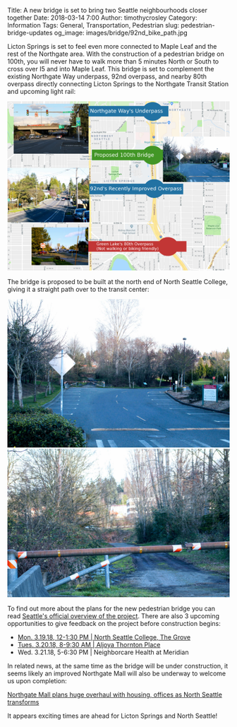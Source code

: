 Title: A new bridge is set to bring two Seattle neighbourhoods closer together
Date: 2018-03-14 7:00
Author: timothycrosley
Category: Information
Tags: General, Transportation, Pedestrian
slug: pedestrian-bridge-updates
og_image: images/bridge/92nd_bike_path.jpg

Licton Springs is set to feel even more connected to Maple Leaf and the rest of the Northgate area. With the construction of a pedestrian bridge on 100th, you will never have to walk more than 5 minutes North or South to cross over I5 and into Maple Leaf. This bridge is set to complement the existing Northgate Way underpass, 92nd overpass, and nearby 80th overpass directly connecting Licton Springs to the Northgate Transit Station and upcoming light rail:

[![Existing routes over I5](/images/bridge/i5_routes.jpg)](/images/bridge/i5_routes.jpg)

The bridge is proposed to be built at the north end of North Seattle College, giving it a straight path over to the transit center:

[![Proposed location](/images/bridge/100th.jpg)](/images/bridge/100th.jpg)
[![Proposed location](/images/bridge/100th_up_close.jpg)](/images/bridge/100th_up_close.jpg)

To find out more about the plans for the new pedestrian bridge you can read [Seattle's official overview of the project](http://www.seattle.gov/transportation/projects-and-programs/programs/bridges-stairs-and-other-structures/bridges/northgate-pedestrian-and-bicycle-bridge).
There are also 3 upcoming opportunities to give feedback on the project before construction begins:

* [Mon. 3.19.18, 12-1:30 PM | North Seattle College, The Grove](https://www.facebook.com/events/443591789391586/)
* [Tues. 3.20.18, 8-9:30 AM | Aljoya Thornton Place](https://www.facebook.com/events/205339450220405/)
* Wed. 3.21.18, 5-6:30 PM | Neighborcare Health at Meridian

In related news, at the same time as the bridge will be under construction, it seems likely an improved Northgate Mall will also be underway to welcome us upon completion:

[Northgate Mall plans huge overhaul with housing, offices as North Seattle transforms](https://www.seattletimes.com/business/real-estate/northgate-mall-readies-huge-overhaul-with-office-and-housing-elements-as-north-seattle-neighborhood-transforms/)

It appears exciting times are ahead for Licton Springs and North Seattle!




